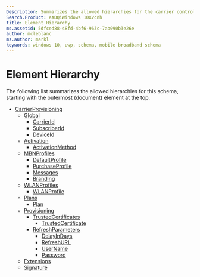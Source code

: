 ```yaml
---
Description: Summarizes the allowed hierarchies for the carrier control schema.
Search.Product: eADQiWindows 10XVcnh
title: Element Hierarchy
ms.assetid: 5dfced88-48fd-4bf6-963c-7ab090b3e26e
author: mcleblanc
ms.author: markl
keywords: windows 10, uwp, schema, mobile broadband schema
---
```


# Element Hierarchy


The following list summarizes the allowed hierarchies for this schema, starting with the outermost (document) element at the top.

-   [CarrierProvisioning](element-carrierprovisioning.md)
    -   [Global](element-global.md)
        -   [CarrierId](element-carrierid.md)
        -   [SubscriberId](element-subscriberid.md)
        -   [DeviceId](element-deviceid.md)
    -   [Activation](element-activation.md)
        -   [ActivationMethod](element-activationmethod.md)
    -   [MBNProfiles](element-mbnprofiles.md)
        -   [DefaultProfile](element-defaultprofile.md)
        -   [PurchaseProfile](element-purchaseprofile.md)
        -   [Messages](element-messages.md)
        -   [Branding](element-branding.md)
    -   [WLANProfiles](element-wlanprofiles.md)
        -   [WLANProfile](element-wlanprofile.md)
    -   [Plans](element-plans.md)
        -   [Plan](element-plan.md)
    -   [Provisioning](element-provisioning.md)
        -   [TrustedCertificates](element-trustedcertificates.md)
            -   [TrustedCertificate](element-trustedcertificate.md)
        -   [RefreshParameters](element-refreshparameters.md)
            -   [DelayInDays](element-delayindays.md)
            -   [RefreshURL](element-refreshurl.md)
            -   [UserName](element-username.md)
            -   [Password](element-password.md)
    -   [Extensions](element-extensions.md)
    -   [Signature](element-signature.md)

 

 



